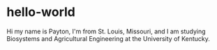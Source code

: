 # hello-world

Hi my name is Payton, I'm from St. Louis, Missouri, and I am studying Biosystems and Agricultural Engineering at the University of Kentucky. 
